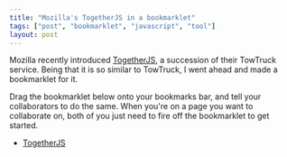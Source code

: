 ```yaml
---
title: "Mozilla's TogetherJS in a bookmarklet"
tags: ["post", "bookmarklet", "javascript", "tool"]
layout: post
---
```


Mozilla recently introduced
[TogetherJS](https://hacks.mozilla.org/2013/10/introducing-togetherjs/),
a succession of their TowTruck service. Being that it is so similar to
TowTruck, I went ahead and made a bookmarklet for it.<!--more-->

Drag the bookmarklet below onto your bookmarks bar, and tell your
collaborators to do the same. When you're on a page you want to
collaborate on, both of you just need to fire off the bookmarklet to get
started.

- <a href="javascript:(function(d,s)%7Bs=d.createElement('script');s.setAttribute('src',%20'https://togetherjs.com/togetherjs.js');d.body.appendChild(s);s.onload=function()%7BTogetherJS();%7D;%7D(document))">TogetherJS</a>

